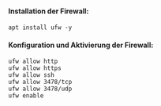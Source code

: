 #### Installation der Firewall:
	apt install ufw -y

#### Konfiguration und Aktivierung der Firewall:
	ufw allow http
	ufw allow https
	ufw allow ssh
	ufw allow 3478/tcp
	ufw allow 3478/udp
	ufw enable

